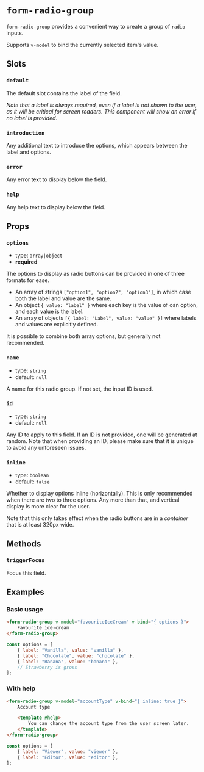 # `form-radio-group`

`form-radio-group` provides a convenient way to create a group of `radio` inputs.

Supports `v-model` to bind the currently selected item's value.

## Slots

### `default`

The default slot contains the label of the field.

_Note that a label is always required, even if a label is not shown to the user, as it will be critical for screen readers. This component will show an error if no label is provided._

### `introduction`

Any additional text to introduce the options, which appears between the label and options.

### `error`

Any error text to display below the field.

### `help`

Any help text to display below the field.

## Props

### `options`

- type: `array|object`
- **required**

The options to display as radio buttons can be provided in one of three formats for ease.

- An array of strings `["option1", "option2", "option3"]`, in which case both the label and value are the same.
- An object `{ value: "label" }` where each key is the value of oan option, and each value is the label.
- An array of objects `[{ label: "Label", value: "value" }]` where labels and values are explicitly defined.

It is possible to combine both array options, but generally not recommended.

### `name`

- type: `string`
- default: `null`

A name for this radio group. If not set, the input ID is used.

### `id`

- type: `string`
- default: `null`

Any ID to apply to this field. If an ID is not provided, one will be generated at random. Note that when providing an ID, please make sure that it is unique to avoid any unforeseen issues.

### `inline`

- type: `boolean`
- default: `false`

Whether to display options inline (horizontally). This is only recommended when there are two to three options. Any more than that, and vertical display is more clear for the user.

Note that this only takes effect when the radio buttons are in a _container_ that is at least 320px wide.

## Methods

### `triggerFocus`

Focus this field.

## Examples

### Basic usage

```html
<form-radio-group v-model="favouriteIceCream" v-bind="{ options }">
	Favourite ice-cream
</form-radio-group>
```

```javascript
const options = [
	{ label: "Vanilla", value: "vanilla" },
	{ label: "Chocolate", value: "chocolate" },
	{ label: "Banana", value: "banana" },
	// Strawberry is gross
];
```

### With help

```html
<form-radio-group v-model="accountType" v-bind="{ inline: true }">
	Account type

	<template #help>
		You can change the account type from the user screen later.
	</template>
</form-radio-group>
```

```javascript
const options = [
	{ label: "Viewer", value: "viewer" },
	{ label: "Editor", value: "editor" },
];
```
